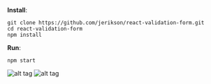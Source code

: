 **Install**:
```
git clone https://github.com/jerikson/react-validation-form.git
cd react-validation-form
npm install
```

**Run**:
```
npm start
```

![alt tag](https://i.imgur.com/t6B144Wm.png) ![alt tag](https://i.imgur.com/aO2JQQam.png) 

